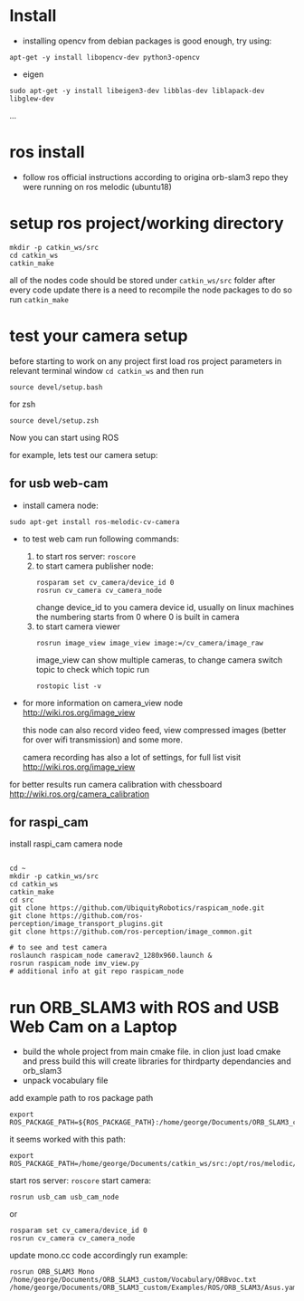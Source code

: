 # Install
- installing opencv from debian packages is good enough, try using:
```
apt-get -y install libopencv-dev python3-opencv
```
- eigen
```
sudo apt-get -y install libeigen3-dev libblas-dev liblapack-dev libglew-dev
```

...


# ros install
- follow ros official instructions
according to origina orb-slam3 repo they were running on ros melodic (ubuntu18)

# setup ros project/working directory
```shell script
mkdir -p catkin_ws/src 
cd catkin_ws
catkin_make
```
all of the nodes code should be stored under `catkin_ws/src` folder
after every code update there is a need to recompile the node packages
to do so run `catkin_make`

# test your camera setup
before starting to work on any project first load ros project parameters in relevant terminal window
`cd catkin_ws`
and then run
```
source devel/setup.bash
```
for zsh
```
source devel/setup.zsh
```

Now you can start using ROS

for example, lets test our camera setup:
## for usb web-cam
- install camera node:
```
sudo apt-get install ros-melodic-cv-camera
```
- to test web cam run following commands:
    1. to start ros server:
    ```roscore```
    2. to start camera publisher node: 
        ```
        rosparam set cv_camera/device_id 0
        rosrun cv_camera cv_camera_node  
        ```
        change device_id to you camera device id, usually on linux machines the numbering starts from 0
        where 0 is built in camera
    3. to start camera viewer
        ```
        rosrun image_view image_view image:=/cv_camera/image_raw
        ```
        image_view can show multiple cameras, to change camera switch topic
        to check which topic run
        ```
        rostopic list -v
        ```
- for more information on camera_view node http://wiki.ros.org/image_view
   
   this node can also record video feed, view compressed images (better for 
   over wifi transmission) and some more.
   
   camera recording has also a lot of settings, for full list
   visit http://wiki.ros.org/image_view
   
   
for better results run camera calibration with chessboard
http://wiki.ros.org/camera_calibration

       
## for raspi_cam
install raspi_cam camera node

```shell script

cd ~
mkdir -p catkin_ws/src
cd catkin_ws
catkin_make
cd src
git clone https://github.com/UbiquityRobotics/raspicam_node.git
git clone https://github.com/ros-perception/image_transport_plugins.git
git clone https://github.com/ros-perception/image_common.git

# to see and test camera
roslaunch raspicam_node camerav2_1280x960.launch &
rosrun raspicam_node imv_view.py
# additional info at git repo raspicam_node
```
# run ORB_SLAM3 with ROS and USB Web Cam on a Laptop
 - build the whole project from main cmake file. in clion just load cmake and press build
this will create libraries for thirdparty dependancies and orb_slam3
- unpack vocabulary file

add example path to ros package path
```
export ROS_PACKAGE_PATH=${ROS_PACKAGE_PATH}:/home/george/Documents/ORB_SLAM3_custom/Examples/ROS
```

it seems worked with this path:
```
export ROS_PACKAGE_PATH=/home/george/Documents/catkin_ws/src:/opt/ros/melodic/share:/home/george/Documents/ORB_SLAM3_custom:/home/george/Documents/ORB_SLAM3_custom/Examples/ROS
```

start ros server:
```roscore```
start camera:
```
rosrun usb_cam usb_cam_node
```
or 
```
rosparam set cv_camera/device_id 0
rosrun cv_camera cv_camera_node
```
update mono.cc code accordingly
run example:
```
rosrun ORB_SLAM3 Mono /home/george/Documents/ORB_SLAM3_custom/Vocabulary/ORBvoc.txt /home/george/Documents/ORB_SLAM3_custom/Examples/ROS/ORB_SLAM3/Asus.yaml
```
